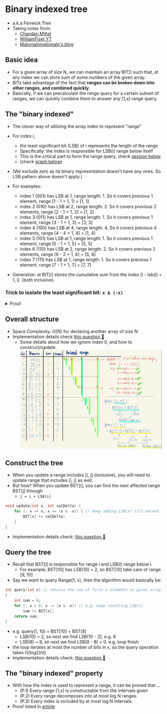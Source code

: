 # Binary indexed tree
- a.k.a Fenwick Tree
- Taking notes from:
  - [Chandan Mittal](https://www.hackerearth.com/practice/notes/binary-indexed-tree-or-fenwick-tree/)
  - [WilliamFiset YT](https://youtu.be/BHPez138yX8)
  - [Malomalomalomalo's blog](https://codeforces.com/blog/entry/57292)

## Basic idea
- For a given array of size N, we can maintain an array BIT[] such that, at any index we can store sum of some numbers of the given array.
- BITs take advantage of the fact that **ranges can be broken down into other ranges, and combined quickly**.
- Basically, if we can precalculate the range query for a certain subset of ranges, we can quickly combine them to answer any [1,x] range query.

## The "binary indexed"
- The clever way of utilizing the array index to represent "range"
- For index i,
  - the least significant bit (LSB) of i represents the length of the range
  - Specifically: the index is responsible for LSB(i) range below itself
  - This is the critical part to form the range query, check [session below](#query-the-tree)
  - (check [graph below](#overall-structure))
- (We exclude zero as its binary representation doesn't have any ones. So LSB pattern above doesn't apply.)

- For examples:
  - index 1 (001) has LSB at 1, range length: 1. So it covers previous 1 element, range [1 - 1 + 1, 1] = [1, 1]
  - index 2 (010) has LSB at 2, range length: 2. So it covers previous 2 elements, range [2 - 1 + 1, 2] = [1, 2]
  - index 3 (011) has LSB at 1, range length: 1. So it covers previous 1 element, range [3 - 1 + 1, 3] = [3, 3]
  - index 4 (100) has LSB at 4, range length: 4. So it covers previous 4 elements, range [4 - 4 + 1, 4] = [1, 4]
  - index 5 (101) has LSB at 1, range length: 1. So it covers previous 1 element, range [5 - 1 + 1, 5] = [5, 5]
  - index 6 (110) has LSB at 2, range length: 2. So it covers previous 2 elements, range [6 - 2 + 1, 6] = [5, 6]
  - index 7 (111) has LSB at 1, range length: 1. So it covers previous 1 element, range [7 - 1 + 1, 7] = [7, 7]

- Generalize: at BIT[i] stores the cumulative sum from the index [i - lsb(i) + 1, i]  (both inclusive).

### Trick to isolate the least significant bit: `x & (-x)`

<details><summary markdown="span">Proof</summary>

- Say `x = a1b` (in binary) is the number whose least significant bit we want to isolate.
  - `a` is some binary sequence of any length of 1’s and 0’s and
  - `b` is some sequence of any length but of **0’s only**.
  - That tiny intermediate 1 bit sitting between **a** and **b** to be the least significant bit
- Then
```
-x = 2’s complement of x = (a1b)’ + 1
   = a’0b’ + 1
   = a’0(0...0)’ + 1
   = a’0(1...1) + 1
   = a’1(0...0)
   = a’1b
```
- Then
```
        a  1 b     ->  X
&       a' 1 b     -> -X
-----------------
=  (0...0) 1 (0...0)   ---> e.g. we get the LSB through X & (-x)
```

</details>


## Overall structure
- Space Complexity: O(N) for declaring another array of size N
- Implementation details check [this question :dart:](../range_query/binary_indexed_tree/range_sum_query_mutable_binary_indexed_tree.h)
  - Some details about how we ignore index 0, and how to construct/update.
![](../srcs/binary_index_tree.png)

## Construct the tree
- When you update a range includes [i, j] (inclusive), you will need to update range that includes [i, j] as well.
- But how? When you update BST[i], you can find the next affected range BST[j] through
  - `j = i + LSB(i)`
```cpp
void update(int x, int valDelta) {
    for (; x <= n; x += (x & -x)) { // keep adding LSB(x) till exceed
        BIT[x] += valDelta;
    }
}
```
- Implementation details check: [this question :dart:](../range_query/binary_indexed_tree/range_sum_query_mutable_binary_indexed_tree.h)

## Query the tree
- Recall that BST[i] is responsible for range i and LSB(i) range below i.
  - For example, BST[10] has LSB(10) = 2, so BST[10] take care of range [9, 10]
- Say we want to query Range(1, x), then the algorithm would basically be:
```cpp
int query(int x) // returns the sum of first x elements in given array a[]
{
    int sum = 0;
    for (; x > 0; x -= (x & -x)) // e.g. keep resetting LSB(x)
        sum += BIT[x];
    return sum;
}
```
- e.g. query(1, 10) = BST[10] + BST[8]
  - LSB(10) = 2, so next we find LSB(10 - 2), e.g. 8
  - LSB(8) = 8, so next we find LSB(8 - 8) = 0. e.g. loop finish
- the loop iterates at most the number of bits in x, so the query operation takes O(log2(n))
- Implementation details check: [this question :dart:](../range_query/binary_indexed_tree/range_sum_query_mutable_binary_indexed_tree.h)


##  The "binary indexed" property
- With how the index is used to represent a range, it can be proved that ...
  - (P.1) Every range [1,x] is constructable from the intervals given
  - (P.2) Every range decomposes into at most log N ranges.
  - (P.3) Every index is included by at most log N intervals.
- Proof listed in  [article](https://codeforces.com/blog/entry/57292)
